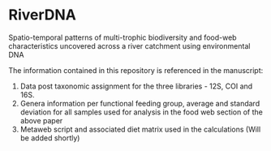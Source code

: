 # RiverDNA

Spatio-temporal patterns of multi-trophic biodiversity and food-web characteristics uncovered across a river catchment using environmental DNA  


The information contained in this repository is referenced in the manuscript:
1. Data post taxonomic assignment for the three libraries - 12S, COI and 16S.
2. Genera information per functional feeding group, average and standard deviation for all samples used for analysis in the food web section of the above paper
3. Metaweb script and associated diet matrix used in the calculations (Will be added shortly)
